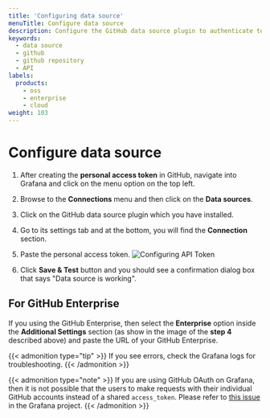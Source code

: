 ```yaml
---
title: 'Configuring data source'
menuTitle: Configure data source
description: Configure the GitHub data source plugin to authenticate to GitHub
keywords:
  - data source
  - github
  - github repository
  - API
labels:
  products:
    - oss
    - enterprise
    - cloud
weight: 103
---
```


# Configure data source

1. After creating the **personal access token** in GitHub, navigate into Grafana and click on the menu option on the top left.

1. Browse to the **Connections** menu and then click on the **Data sources**.

1. Click on the GitHub data source plugin which you have installed.

1. Go to its settings tab and at the bottom, you will find the **Connection** section.

1. Paste the personal access token.
   ![Configuring API Token](/media/docs/grafana/data-sources/github/github-plugin-confg-token.png)

1. Click **Save & Test** button and you should see a confirmation dialog box that says "Data source is working".

## For GitHub Enterprise

If you using the GitHub Enterprise, then select the **Enterprise** option inside the **Additional Settings** section (as show in the image of the **step 4** described above) and paste the URL of your GitHub Enterprise.

{{< admonition type="tip" >}}
If you see errors, check the Grafana logs for troubleshooting.
{{< /admonition >}}

{{< admonition type="note" >}}
If you are using GitHub OAuth on Grafana, then it is not possible that the users to make requests with their individual GitHub accounts instead of a shared `access_token`. Please refer to [this issue](https://github.com/grafana/grafana/issues/26023) in the Grafana project.
{{< /admonition >}}
